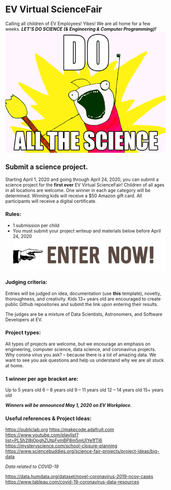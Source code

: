 # EV Virtual ScienceFair

Calling all children of EV Employees! Yikes! We are all home for a few weeks. <i><b>LET’S DO SCIENCE (& Engineering & Computer Programming)!</b></i>
![](sarc-orgo-meme.jpg)

## Submit a science project.
Starting April 1, 2020 and going through April 24, 2020, you can submit a science project for the <b>first ever</b> EV Virtual ScienceFair! Children of all ages in all locations are welcome. One winner in each age category will be determined. Winning kids will receive a $50 Amazon gift card. All participants will receive a digital certificate.

### Rules:
- 1 submission per child
- You must submit your project writeup and materials below before April 24, 2020
<a src href='https://forms.gle/H83mCFWoG1LVQay46'>![](unnamed.png)</a>


### Judging criteria:
Entries will be judged on idea, documentation (use <a src=''><b>this</b> template</a>), novelty, thoroughness, and creativity. Kids 13+ years old are encouraged to create public Github repositories and submit the link upon entering their results. 

The judges are be a mixture of Data Scientists, Astronomers, and Software Developers at EV.

### Project types:
All types of projects are welcome, but we encourage an emphasis on engineering, computer science, data science, and coronavirus projects. Why corona virus you ask? – because there is a lot of amazing data. We want to see you ask questions and help us understand why we are all stuck at home.

### 1 winner per age bracket are:
Up to 5 years old
6 – 8 years old
9 – 11 years old
12 – 14 years old
15+ years old

<b><i> Winners will be announced May 1, 2020 on EV Workplace.</i></b>

### Useful references & Project Ideas:

https://publiclab.org
https://makecode.adafruit.com
https://www.youtube.com/playlist?list=PLSh2l8jOpghZUtpFvmBP8m5mUIYe1fTl6
https://mysteryscience.com/school-closure-planning
https://www.sciencebuddies.org/science-fair-projects/project-ideas/big-data

<i>Data related to COVID-19</i>

https://data.humdata.org/dataset/novel-coronavirus-2019-ncov-cases
https://www.tableau.com/covid-19-coronavirus-data-resources


